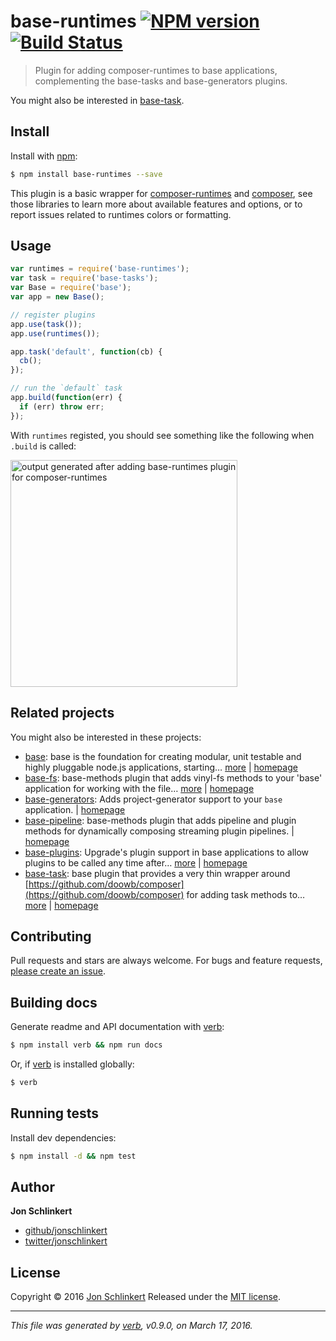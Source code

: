 # base-runtimes [![NPM version](https://img.shields.io/npm/v/base-runtimes.svg)](https://www.npmjs.com/package/base-runtimes) [![Build Status](https://img.shields.io/travis/node-base/base-runtimes.svg)](https://travis-ci.org/node-base/base-runtimes)

> Plugin for adding composer-runtimes to base applications, complementing the base-tasks and base-generators plugins.

You might also be interested in [base-task](https://github.com/node-base/base-task).

## Install

Install with [npm](https://www.npmjs.com/):

```sh
$ npm install base-runtimes --save
```

This plugin is a basic wrapper for [composer-runtimes](https://github.com/doowb/composer-runtimes) and [composer](https://github.com/doowb/composer), see those libraries to learn more about available features and options, or to report issues related to runtimes colors or formatting.

## Usage

```js
var runtimes = require('base-runtimes');
var task = require('base-tasks');
var Base = require('base');
var app = new Base();

// register plugins
app.use(task());
app.use(runtimes());

app.task('default', function(cb) {
  cb();
});

// run the `default` task
app.build(function(err) {
  if (err) throw err;
});
```

With `runtimes` registed, you should see something like the following when `.build` is called:

<img width="363" alt="output generated after adding base-runtimes plugin for composer-runtimes" src="https://cloud.githubusercontent.com/assets/383994/12613017/d2efca0c-c4c4-11e5-90ae-e140227cfab6.png">

## Related projects

You might also be interested in these projects:

* [base](https://www.npmjs.com/package/base): base is the foundation for creating modular, unit testable and highly pluggable node.js applications, starting… [more](https://www.npmjs.com/package/base) | [homepage](https://github.com/node-base/base)
* [base-fs](https://www.npmjs.com/package/base-fs): base-methods plugin that adds vinyl-fs methods to your 'base' application for working with the file… [more](https://www.npmjs.com/package/base-fs) | [homepage](https://github.com/jonschlinkert/base-fs)
* [base-generators](https://www.npmjs.com/package/base-generators): Adds project-generator support to your `base` application. | [homepage](https://github.com/jonschlinkert/base-generators)
* [base-pipeline](https://www.npmjs.com/package/base-pipeline): base-methods plugin that adds pipeline and plugin methods for dynamically composing streaming plugin pipelines. | [homepage](https://github.com/jonschlinkert/base-pipeline)
* [base-plugins](https://www.npmjs.com/package/base-plugins): Upgrade's plugin support in base applications to allow plugins to be called any time after… [more](https://www.npmjs.com/package/base-plugins) | [homepage](https://github.com/jonschlinkert/base-plugins)
* [base-task](https://www.npmjs.com/package/base-task): base plugin that provides a very thin wrapper around [https://github.com/doowb/composer](https://github.com/doowb/composer) for adding task methods to… [more](https://www.npmjs.com/package/base-task) | [homepage](https://github.com/node-base/base-task)

## Contributing

Pull requests and stars are always welcome. For bugs and feature requests, [please create an issue](https://github.com/jonschlinkert/base-runtimes/issues/new).

## Building docs

Generate readme and API documentation with [verb](https://github.com/verbose/verb):

```sh
$ npm install verb && npm run docs
```

Or, if [verb](https://github.com/verbose/verb) is installed globally:

```sh
$ verb
```

## Running tests

Install dev dependencies:

```sh
$ npm install -d && npm test
```

## Author

**Jon Schlinkert**

* [github/jonschlinkert](https://github.com/jonschlinkert)
* [twitter/jonschlinkert](http://twitter.com/jonschlinkert)

## License

Copyright © 2016 [Jon Schlinkert](https://github.com/jonschlinkert)
Released under the [MIT license](https://github.com/node-base/base-runtimes/blob/master/LICENSE).

***

_This file was generated by [verb](https://github.com/verbose/verb), v0.9.0, on March 17, 2016._